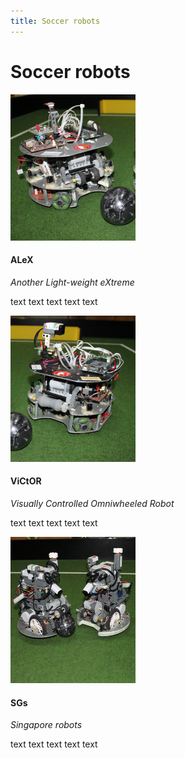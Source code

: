 ```yaml
---
title: Soccer robots
---
```


# Soccer robots
<!-- new robot -->
<div class="photo" markdown="1" id="alex">

![Alex](/img/robots/soccer/alex.png)

</div>

<div class="about" markdown="1">

#### ALeX 
*Another Light-weight eXtreme* 

text text text text text

</div>

<div style='clear:both'></div>

<!-- new robot -->
<div class="photo" markdown="1" id="victor">

![ViCtOR](/img/robots/soccer/victor.png)

</div>

<div class="about" markdown="1">

#### ViCtOR
*Visually Controlled Omniwheeled Robot* 

text text text text text

</div>

<div style='clear:both'></div>

<!-- new robot -->
<div class="photo" markdown="1" id="sgs">

![ViCtOR](/img/robots/soccer/sgs.png)

</div>

<div class="about" markdown="1">

#### SGs
*Singapore robots* 

text text text text text

</div>

<div style='clear:both'></div>

